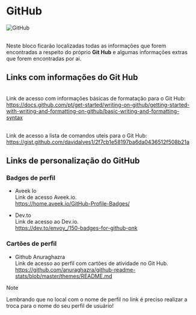 # GitHub
 ![GitHub](https://miro.medium.com/v2/resize:fit:1100/1*CWFkh5z8oa6dZfn5_gkKKQ.jpeg)

<br> Neste bloco ficarão localizadas todas as informações que forem encontradas a respeito do próprio **Git Hub** e algumas informações extras que forem encontradas por ai. <br>

## Links com informações do Git Hub
<br> Link de acesso com informações básicas de formatação para o Git Hub: <br>
https://docs.github.com/pt/get-started/writing-on-github/getting-started-with-writing-and-formatting-on-github/basic-writing-and-formatting-syntax

<br> Link de acesso a lista de comandos uteis para o Git Hub: <br>
https://gist.github.com/davidalves1/2f7cb1e58197ba6da0436512f508b21a

## Links de personalização do GitHub
### Badges de perfil
- Aveek Io
<br> Link de acesso Aveek.io. <br>
https://home.aveek.io/GitHub-Profile-Badges/

- Dev.to
  <br> Link de acesso ao Dev.io. <br>
  https://dev.to/envoy_/150-badges-for-github-pnk

### Cartões de perfil
- Github Anuraghazra
  <br> Link de acesso ao perfil com cartões de atividade no Git Hub.
  https://github.com/anuraghazra/github-readme-stats/blob/master/themes/README.md

> [!NOTE]
> Lembrando que no local com o nome de perfil no link é preciso realizar a troca para o nome do seu perfil de usuário!


